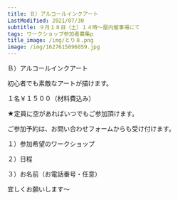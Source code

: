 ```yaml
---
title: Ｂ）アルコールインクアート
LastModified: 2021/07/30
subtitle: ９月１８日（土）１４時～屋内催事場にて
tags: ワークショップ参加者募集p
title_image: /img/とり８.png
image: /img/1627615896059.jpg
---
```

Ｂ）アルコールインクアート

初心者でも素敵なアートが描けます。

１名￥１５００（材料費込み）

★定員に空があればいつでもご参加頂けます。

ご参加予約は、お問い合わせフォームからも受け付けます。

１）参加希望のワークショップ

２）日程

３）お名前（お電話番号・任意）

宜しくお願いします～